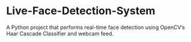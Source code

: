 # Live-Face-Detection-System
A Python project that performs real-time face detection using OpenCV’s Haar Cascade Classifier and webcam feed.
